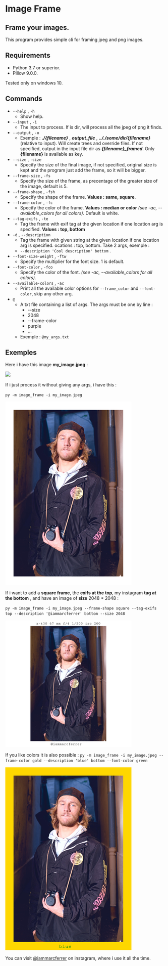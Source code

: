 Image Frame
===========

Frame your images.
------------------
This program provides simple cli for framing jpeg and png images.

## Requirements
- Python 3.7 or superior.
- Pillow 9.0.0.

Tested only on windows 10.

## Commands
- `--help` , `-h`
  - Show help.
- `--input` , `-i`
  - The input to process. If is dir, will process  all the jpeg of png it finds.
- `--output` , `-o`
  - Exemple : ***./{filename}*** , ***output_file*** , ***.././some/dir/{filename}*** (relative to input). Will create trees and override files. If not specified, output in the input file dir as ***{filename}_framed***. Only **{filename}** is available as key.
- `--size` , `-size`
  - Specify the size of the final image, if not specified, original size is kept and the program just add the frame, so it will be bigger.
- `--frame-size` , `-fs`
  - Specify the size of the frame, as precentage of the greater size of the image, default is 5.
- `--frame-shape` , `-fsh`
  - Specify the shape of the frame. **Values : same, square**.
- `--frame-color` , `-fc`
  - Specify the color of the frame. **Values : median or color** *(see -ac, --available_colors for all colors).* Default is white.
- `--tag-exifs` , `-te`
  - Tag the frame with exif tag at the given location if one location arg is specified. **Values : top, bottom**
- `-d` , `--description`
  - Tag the frame with given string at the given location if one location arg is specified. ocations : top, bottom. Take 2 args, exemple :
  - `--description 'Cool description' bottom` .
- `--font-size-weight` , `-ftw`
  -  Specify the multiplier for the font size. 1 is default.
- `--font-color` , `-fco`
  -  Specify the color of the font. *(see -ac, --available_colors for all colors).*
- `--available-colors` , `-ac`
  - Print all the available color options for `--frame_color` and `--font-color`, skip any other arg.
- `@`
  - A txt file containing a list of args. The args must be one by line :
    - --size
    - 2048
    - --frame-color
    - purple
    - ...
  - Exemple : `@my_args.txt`

## Exemples

Here i have this image **my_image.jpeg** :

<img src="https://github.com/Elsombrerobot/image_frame/blob/main/docs/images/original_image.jpg" style="width:400px;"/>

If i just process it without giving any args, i have this :

`py -m image_frame -i my_image.jpeg`

<img src=".\docs\images\image_framed.jpg" style="width:400px;"/>

If i want to add a **square frame**, the **exifs at the top**, my instagram **tag at the bottom** , and have an image of **size** 2048 * 2048 : 

`py -m image_frame -i my_image.jpeg --frame-shape square --tag-exifs top --description '@iammarcferrer' bottom --size 2048` 

<img src=".\docs\images\custom_framed_image.jpg" style="width:400px;"/>

If you like colors it is also possible :
`py -m image_frame -i my_image.jpeg --frame-color gold --description 'blue' bottom --font-color green` 

<img src=".\docs\images\color_framed_image.jpg" style="width:400px;"/>

You can visit [@iammarcferrer](https://www.instagram.com/iammarcferrer/) on instagram, where i use it all the time.